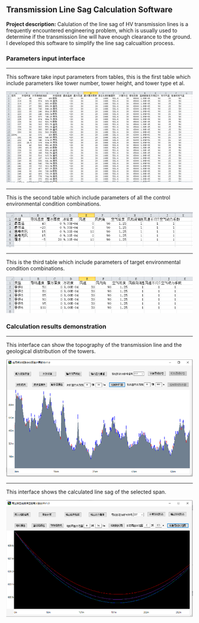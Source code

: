 
## Transmission Line Sag Calculation Software
**Project description:** Calulation of the line sag of HV transmission lines is a frequently encountered engineering problem, which is usually used to determine if the transmission line will have enough clearance to the ground. I developed this software to simplify the line sag calcualtion process.

### Parameters input interface
---
This software take input parameters from tables, this is the first table  which include parameters like tower number, tower height, and tower type et al.

![png](input1.png)

---
This is the second table which include parameters of all the control environmental condition combinations.

![png](input2.png)

---
This is the third table which include parameters of target environmental condition combinations.

![png](input3.png)

### Calculation results demonstration

---
This interface can show the topography of the transmission line and the geological distribution of the towers.

![png](main.PNG)

---
This interface shows the calculated line sag of the selected span.

![png](sag.PNG)
